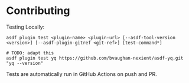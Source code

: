 # Contributing

Testing Locally:

```shell
asdf plugin test <plugin-name> <plugin-url> [--asdf-tool-version <version>] [--asdf-plugin-gitref <git-ref>] [test-command*]

# TODO: adapt this
asdf plugin test yq https://github.com/bvaughan-nexient/asdf-yq.git "yq --version"
```

Tests are automatically run in GitHub Actions on push and PR.
